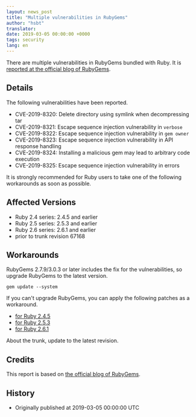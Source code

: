 ```yaml
---
layout: news_post
title: "Multiple vulnerabilities in RubyGems"
author: "hsbt"
translator:
date: 2019-03-05 00:00:00 +0000
tags: security
lang: en
---
```


There are multiple vulnerabilities in RubyGems bundled with Ruby.
It is [reported at the official blog of RubyGems](http://blog.rubygems.org/2019/03/05/security-advisories-2019-03.html).

## Details

The following vulnerabilities have been reported.

* CVE-2019-8320: Delete directory using symlink when decompressing tar
* CVE-2019-8321: Escape sequence injection vulnerability in `verbose`
* CVE-2019-8322: Escape sequence injection vulnerability in `gem owner`
* CVE-2019-8323: Escape sequence injection vulnerability in API response handling
* CVE-2019-8324: Installing a malicious gem may lead to arbitrary code execution
* CVE-2019-8325: Escape sequence injection vulnerability in errors

It is strongly recommended for Ruby users to take one of the following workarounds as soon as possible.

## Affected Versions

* Ruby 2.4 series: 2.4.5 and earlier
* Ruby 2.5 series: 2.5.3 and earlier
* Ruby 2.6 series: 2.6.1 and earlier
* prior to trunk revision 67168

## Workarounds

RubyGems 2.7.9/3.0.3 or later includes the fix for the vulnerabilities, so upgrade RubyGems to the latest version.

```
gem update --system
```

If you can't upgrade RubyGems, you can apply the following patches as a workaround.

* [for Ruby 2.4.5](https://bugs.ruby-lang.org/attachments/7669)
* [for Ruby 2.5.3](https://bugs.ruby-lang.org/attachments/7670)
* [for Ruby 2.6.1](https://bugs.ruby-lang.org/attachments/7671)

About the trunk, update to the latest revision.

## Credits

This report is based on [the official blog of RubyGems](http://blog.rubygems.org/2019/03/05/security-advisories-2019-03.html).

## History

* Originally published at 2019-03-05 00:00:00 UTC
